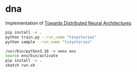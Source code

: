 # dna

Implementation of [Towards Distributed Neural Architectures](https://arxiv.org/abs/2506.22389)

```sh
pip install -e .
python train.py --run_name "tinystories"
python sample --run_name "tinystories"
```


```sh
/usr/bin/python3.10 -m venv env
source env/bin/activate
pip install -e .
sbatch run.sh
```